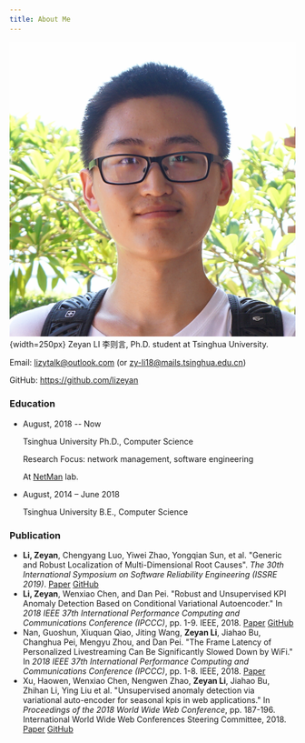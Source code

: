 ```yaml
---
title: About Me
---
```

![avatar](/img/avatar.png){width=250px}
Zeyan LI 李则言, Ph.D. student at Tsinghua University.

Email: [lizytalk@outlook.com](mailto://lizytalk@outlook.com) (or [zy-li18@mails.tsinghua.edu.cn](mailto://zy-li18@mails.tsinghua.edu.cn))

GitHub: <https://github.com/lizeyan>



### Education

-   August, 2018 -- Now

    Tsinghua University Ph.D., Computer Science 

    Research Focus: network management, software engineering 

    At [NetMan](<https://netman.aiops.org/>) lab.

-   August, 2014 – June 2018

    Tsinghua University B.E., Computer Science

### Publication

-   **Li, Zeyan**, Chengyang Luo, Yiwei Zhao, Yongqian Sun, et al. "Generic and Robust Localization of Multi-Dimensional Root Causes". *The 30th International Symposium on Software Reliability Engineering (ISSRE 2019)*. [Paper](https://netman.aiops.org/wp-content/uploads/2019/08/camera_ready.pdf) [GitHub](https://github.com/lizeyan/Squeeze)
-   **Li, Zeyan**, Wenxiao Chen, and Dan Pei. "Robust and Unsupervised KPI Anomaly Detection Based on Conditional Variational Autoencoder." In *2018 IEEE 37th International Performance Computing and Communications Conference (IPCCC)*, pp. 1-9. IEEE, 2018. [Paper](https://netman.aiops.org/wp-content/uploads/2018/12/camera_ready.pdf) [GitHub](https://github.com/lizeyan/Bagel)
-   Nan, Guoshun, Xiuquan Qiao, Jiting Wang, **Zeyan Li**, Jiahao Bu, Changhua Pei, Mengyu Zhou, and Dan Pei. "The Frame Latency of Personalized Livestreaming Can Be Significantly Slowed Down by WiFi." In *2018 IEEE 37th International Performance Computing and Communications Conference (IPCCC)*, pp. 1-8. IEEE, 2018. [Paper](https://netman.aiops.org/wp-content/uploads/2018/12/main-20181027.pdf)
-   Xu, Haowen, Wenxiao Chen, Nengwen Zhao, **Zeyan Li**, Jiahao Bu, Zhihan Li, Ying Liu et al. "Unsupervised anomaly detection via variational auto-encoder for seasonal kpis in web applications." In *Proceedings of the 2018 World Wide Web Conference*, pp. 187-196. International World Wide Web Conferences Steering Committee, 2018. [Paper](https://netman.aiops.org/~peidan/ANM2018/5.AnomalyDetection/LectureCoverage/2018WWW_Unsupervised%20Anomaly%20Detection%20via%20Variational%20Auto-Encoder%20for%20Seasonal%20KPIs%20in%20Web%20Applications.pdf) [GitHub]()
